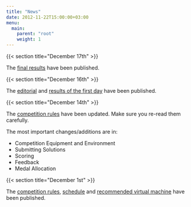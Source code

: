 ```yaml
---
title: "News"
date: 2012-11-22T15:00:00+03:00
menu:
  main:
    parent: "root"
    weight: 1
---
```


{{< section title="December 17th" >}}

The [final results](/contest/results) have been published.

{{< section title="December 16th" >}}

The [editorial](/contest/problems) and [results of the first day](/contest/results) have been published.

{{< section title="December 14th" >}}

The [competition rules](/organisation/rules) have been updated. Make sure you re-read them carefully.

The most important changes/additions are in:
* Competition Equipment and Environment
* Submitting Solutions
* Scoring
* Feedback
* Medal Allocation

{{< section title="December 1st" >}}

The [competition rules](/organisation/rules), [schedule](/organisation/schedule) and [recommended virtual machine](/contest/vm) have been published.
